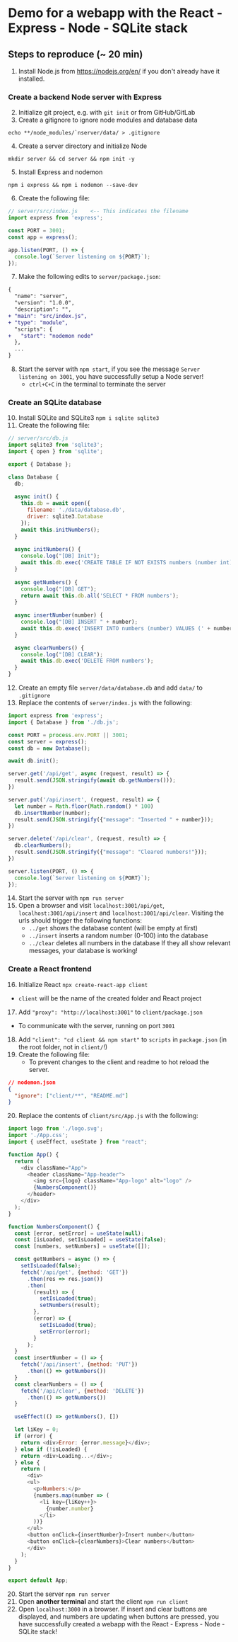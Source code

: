 
# Demo for a webapp with the React - Express - Node - SQLite stack

## Steps to reproduce (~ 20 min)
1. Install Node.js from https://nodejs.org/en/ if you don't already have it installed.

### Create a backend Node server with Express
2. Initialize git project, e.g. with `git init` or from GitHub/GitLab
3. Create a gitignore to ignore node modules and database data
```shell
echo **/node_modules/`nserver/data/ > .gitignore
```
4. Create a server directory and initialize Node
```shell
mkdir server && cd server && npm init -y
```
5. Install Express and nodemon
```shell
npm i express && npm i nodemon --save-dev
```
6. Create the following file:
```js
// server/src/index.js    <-- This indicates the filename
import express from 'express';

const PORT = 3001;
const app = express();

app.listen(PORT, () => {
  console.log(`Server listening on ${PORT}`);
});
```
7. Make the following edits to `server/package.json`:
```diff
{
  "name": "server",
  "version": "1.0.0",
  "description": "",
+ "main": "src/index.js",
+ "type": "module",
  "scripts": {
+   "start": "nodemon node"
  },
  ...
}
```
8. Start the server with `npm start`, if you see the message `Server listening on 3001`, you have successfully setup a Node server!
   - `ctrl+C+C` in the terminal to terminate the server

### Create an SQLite database
10. Install SQLite and SQLite3 `npm i sqlite sqlite3`
11. Create the following file:
```js
// server/src/db.js
import sqlite3 from 'sqlite3';
import { open } from 'sqlite';

export { Database };

class Database {
  db;
  
  async init() {
    this.db = await open({
      filename: './data/database.db',
      driver: sqlite3.Database
    });
    await this.initNumbers();
  }
  
  async initNumbers() {
    console.log("[DB] Init");
    await this.db.exec('CREATE TABLE IF NOT EXISTS numbers (number int)');
  }
  
  async getNumbers() {
    console.log("[DB] GET");
    return await this.db.all('SELECT * FROM numbers');
  }
  
  async insertNumber(number) {
    console.log("[DB] INSERT " + number);
    await this.db.exec('INSERT INTO numbers (number) VALUES (' + number + ')');
  }

  async clearNumbers() {
    console.log("[DB] CLEAR");
    await this.db.exec('DELETE FROM numbers');
  }
}
```
12. Create an empty file `server/data/database.db` and add `data/` to `.gitignore`
13.  Replace the contents of `server/index.js` with the following:
```js
import express from 'express';
import { Database } from './db.js';

const PORT = process.env.PORT || 3001;
const server = express();
const db = new Database();

await db.init();

server.get('/api/get', async (request, result) => {
  result.send(JSON.stringify(await db.getNumbers()));
})

server.put('/api/insert', (request, result) => {
  let number = Math.floor(Math.random() * 100)
  db.insertNumber(number);
  result.send(JSON.stringify({"message": "Inserted " + number}));
})

server.delete('/api/clear', (request, result) => {
  db.clearNumbers();
  result.send(JSON.stringify({"message": "Cleared numbers!"}));
})

server.listen(PORT, () => {
  console.log(`Server listening on ${PORT}`);
});
```
14. Start the server with `npm run server`
15. Open a browser and visit `localhost:3001/api/get`, `localhost:3001/api/insert` and `localhost:3001/api/clear`. Visiting the urls should trigger the following functions:
    - `../get` shows the database content (will be empty at first)
    - `../insert` inserts a random number (0-100) into the database
    - `../clear` deletes all numbers in the database
If they all show relevant messages, your database is working! 

### Create a React frontend
16. Initialize React `npx create-react-app client`
   - `client` will be the name of the created folder and React project
17. Add `"proxy": "http://localhost:3001"` to `client/package.json`
   - To communicate with the server, running on port `3001`
18. Add `"client": "cd client && npm start"` to `scripts` in `package.json` (in the root folder, not in `client/`!)
19. Create the following file:
    - To prevent changes to the client and readme to hot reload the server.
```json
// nodemon.json
{   
  "ignore": ["client/**", "README.md"] 
}
```
20. Replace the contents of `client/src/App.js` with the following:
```js
import logo from './logo.svg';
import './App.css';
import { useEffect, useState } from "react";

function App() {
  return (
    <div className="App">
      <header className="App-header">
        <img src={logo} className="App-logo" alt="logo" />
        {NumbersComponent()}
      </header>
    </div>
  );
}

function NumbersComponent() {
  const [error, setError] = useState(null);
  const [isLoaded, setIsLoaded] = useState(false);
  const [numbers, setNumbers] = useState([]);

  const getNumbers = async () => {
    setIsLoaded(false);
    fetch('/api/get', {method: 'GET'})
      .then(res => res.json())
      .then(
        (result) => {
          setIsLoaded(true);
          setNumbers(result);
        },
        (error) => {
          setIsLoaded(true);
          setError(error);
        }
      );
  }
  const insertNumber = () => {
    fetch('/api/insert', {method: 'PUT'})
      .then(() => getNumbers())
  }
  const clearNumbers = () => {
    fetch('/api/clear', {method: 'DELETE'})
      .then(() => getNumbers())
  }

  useEffect(() => getNumbers(), [])

  let liKey = 0;
  if (error) {
    return <div>Error: {error.message}</div>;
  } else if (!isLoaded) {
    return <div>Loading...</div>;
  } else {
    return (
      <div>    
      <ul>
        <p>Numbers:</p>
        {numbers.map(number => (
          <li key={liKey++}>
            {number.number}
          </li>
        ))}
      </ul>
      <button onClick={insertNumber}>Insert number</button>
      <button onClick={clearNumbers}>Clear numbers</button>
      </div>
    );
  }
}

export default App;
```
20. Start the server `npm run server`
21. Open **another terminal** and start the client `npm run client`
22. Open `localhost:3000` in a browser. If insert and clear buttons are displayed, and numbers are updating when buttons are pressed, you have successfully created a webapp with the React - Express - Node - SQLite stack!
